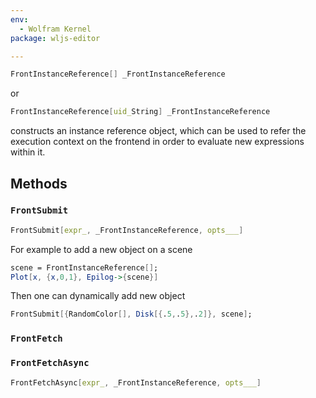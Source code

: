 ```yaml
---
env:
  - Wolfram Kernel
package: wljs-editor

---
```

```mathematica
FrontInstanceReference[] _FrontInstanceReference
```

or 

```mathematica
FrontInstanceReference[uid_String] _FrontInstanceReference
```

constructs an instance reference object, which can be used to refer the execution context on the frontend in order to evaluate new expressions within it.

## Methods
### `FrontSubmit`

```mathematica
FrontSubmit[expr_, _FrontInstanceReference, opts___]
```

For example to add a new object on a scene

```mathematica
scene = FrontInstanceReference[];
Plot[x, {x,0,1}, Epilog->{scene}]
```

Then one can dynamically add new object

```mathematica
FrontSubmit[{RandomColor[], Disk[{.5,.5},.2]}, scene];
```

### `FrontFetch`

### `FrontFetchAsync`

```mathematica
FrontFetchAsync[expr_, _FrontInstanceReference, opts___]
```

